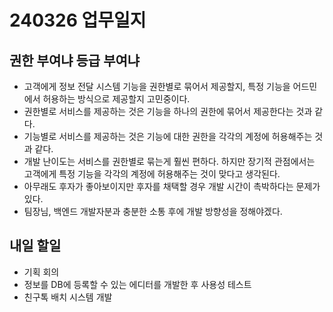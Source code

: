 # 240326 업무일지

## 권한 부여냐 등급 부여냐

- 고객에게 정보 전달 시스템 기능을 권한별로 묶어서 제공할지, 특정 기능을 어드민에서 허용하는 방식으로 제공할지 고민중이다.
- 권한별로 서비스를 제공하는 것은 기능을 하나의 권한에 묶어서 제공한다는 것과 같다.
- 기능별로 서비스를 제공하는 것은 기능에 대한 권한을 각각의 계정에 허용해주는 것과 같다. 
- 개발 난이도는 서비스를 권한별로 묶는게 훨씬 편하다. 하지만 장기적 관점에서는 고객에게 특정 기능을 각각의 계정에 허용해주는 것이 맞다고 생각된다.
- 아무래도 후자가 좋아보이지만 후자를 채택할 경우 개발 시간이 촉박하다는 문제가 있다.
- 팀장님, 백엔드 개발자분과 충분한 소통 후에 개발 방향성을 정해야겠다.

## 내일 할일

- 기획 회의
- 정보를 DB에 등록할 수 있는 에디터를 개발한 후 사용성 테스트
- 친구톡 배치 시스템 개발